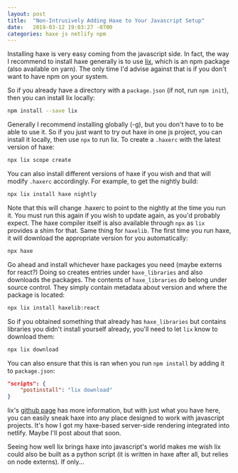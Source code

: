 ```yaml
---
layout: post
title:  "Non-Intrusively Adding Haxe to Your Javascript Setup"
date:   2019-03-12 19:03:27 -0700
categories: haxe js netlify npm
---
```

Installing haxe is very easy coming from the javascript side. In fact, the way I recommend to install haxe generally is to use [lix](https://github.com/lix-pm/lix.client), which is an npm package (also available on yarn). The only time I'd advise against that is if you don't want to have npm on your system.

So if you already have a directory with a `package.json` (if not, run `npm init`), then you can install lix locally:

```bash
npm install --save lix
```

Generally I recommend installing globally (-g), but you don't have to to be able to use it. So if you just want to try out haxe in one js project, you can install it locally, then use `npx` to run lix. To create a `.haxerc` with the latest version of haxe:

```bash
npx lix scope create
```

You can also install different versions of haxe if you wish and that will modify `.haxerc` accordingly. For example, to get the nightly build:

```bash
npx lix install haxe nightly
```

Note that this will change .haxerc to point to the nightly at the time you run it. You must run this again if you wish to update again, as you'd probably expect. The haxe compiler itself is also available through `npx` as `lix` provides a shim for that. Same thing for `haxelib`. The first time you run haxe, it will download the appropriate version for you automatically:

```bash
npx haxe
```

Go ahead and install whichever haxe packages you need (maybe externs for react?) Doing so creates entries under `haxe_libraries` and also downloads the packages. The contents of `haxe_libraries` *do* belong under source control. They simply contain metadata about version and where the package is located:

```bash
npx lix install haxelib:react
```

So if you obtained something that already has `haxe_libraries` but contains libraries you didn't install yourself already, you'll need to let `lix` know to download them:

```bash
npx lix download
```

You can also ensure that this is ran when you run `npm install` by adding it to `package.json`:

```json
"scripts": {
    "postinstall": "lix download"
}
```

lix's [github page](https://github.com/lix-pm/lix.client) has more information, but with just what you have here, you can easily sneak haxe into any place designed to work with javascript projects. It's how I got my haxe-based server-side rendering integrated into netlify. Maybe I'll post about that soon.

Seeing how well lix brings haxe into javascript's world makes me wish lix could also be built as a python script (it is written in haxe after all, but relies on node externs). If only...